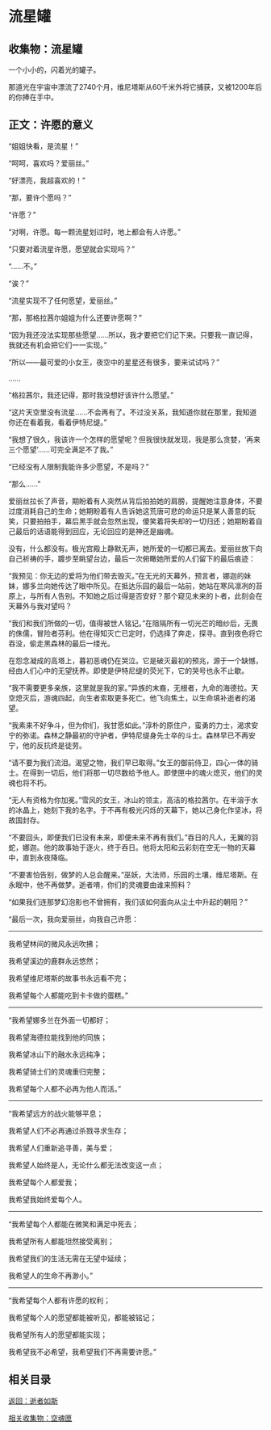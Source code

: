 # 流星罐

## 收集物：流星罐

一个小小的，闪着光的罐子。

那道光在宇宙中漂流了2740个月，维尼塔斯从60千米外将它捕获，又被1200年后的你捧在手中。

## 正文：许愿的意义

“姐姐快看，是流星！”

“呵呵，喜欢吗？爱丽丝。”

“好漂亮，我超喜欢的！”

“那，要许个愿吗？”

“许愿？”

“对啊，许愿。每一颗流星划过时，地上都会有人许愿。”

“只要对着流星许愿，愿望就会实现吗？”

“……不。”

“诶？”

“流星实现不了任何愿望，爱丽丝。”

“那，那格拉茜尔姐姐为什么还要许愿啊？”

“因为我还没法实现那些愿望……所以，我才要把它们记下来。只要我一直记得，我就还有机会把它们一一实现。”

“所以——最可爱的小女王，夜空中的星星还有很多，要来试试吗？”

……

“格拉茜尔，我还记得，那时我没想好该许什么愿望。”

“这片天空里没有流星……不会再有了。不过没关系，我知道你就在那里，我知道你还在看着我，看着伊特尼缇。”

“我想了很久，我该许一个怎样的愿望呢？但我很快就发现，我是那么贪婪，‘再来三个愿望’……可完全满足不了我。”

“已经没有人限制我能许多少愿望，不是吗？”

“那么……”

爱丽丝拉长了声音，期盼着有人突然从背后拍拍她的肩膀，提醒她注意身体，不要过度消耗自己的生命；她期盼着有人告诉她这荒唐可悲的命运只是某人善意的玩笑，只要拍拍手，幕后黑手就会忽然出现，傻笑着将失却的一切归还；她期盼着自己最后的话语能得到回应，无论回应的是神还是幽魂。

没有，什么都没有。极光宫殿上静默无声，她所爱的一切都已离去。爱丽丝放下向自己祈祷的手，踱步至眺望台边，最后一次俯瞰她所爱的人们留下的最后痕迹：

“我预见：你无边的爱将为他们带去毁灭。”在无光的天幕外，预言者，娜迦的妹妹，娜多兰向她传达了眼中所见。在抵达乐园的最后一站前，她站在寒风凛冽的苔原上，与所有人告别。不知她之后过得是否安好？那个窥见未来的卜者，此刻会在天幕外与我对望吗？

“我们和我们所做的一切，值得被世人铭记。”在阻隔所有一切光芒的暗纱后，无畏的侏儒，冒险者芬利。他在得知灭亡已定时，仍选择了奔走，探寻。直到夜色将它吞没，偷走黑森林的最后一缕光。

在怨念凝成的高塔上，暮初恶魂仍在哭泣。它是破灭最初的预兆，源于一个缺憾，经由人们心中的无望抚养。即使是伊特尼缇的荧光下，它的哭号也永不止歇。

“我不需要更多亲族，这里就是我的家。”异族的末裔，无根者，九命的海德拉。天空熄灭后，游魂四起，向生者索取更多死亡。他飞向焦土，以生命填补逝者的渴望。

“我素来不好争斗，但为你们，我甘愿如此。”淳朴的原住户，蛮勇的力士，渴求安宁的弥诺。森林之静最初的守护者，伊特尼缇身先士卒的斗士。森林早已不再安宁，他的反抗终是徒劳。

“请不要为我们流泪。渴望之物，我们早已取得。”女王的御前侍卫，四心一体的骑士。在得到一切后，他们将那一切尽数给予他人。即使匣中的魂火熄灭，他们的灵魂也将不朽。

“无人有资格为你加冕。”雪风的女王，冰山的领主，高洁的格拉茜尔。在半溶于水的冰晶上，她刻下我的名字。于不再有极光闪烁的天幕下，她以己身化作坚冰，将故国封存。

“不要回头，即便我们已没有未来，即便未来不再有我们。”吞日的凡人，无翼的羽蛇，娜迦。他的故事始于逐火，终于吞日。他将太阳和云彩刻在空无一物的天幕中，直到永夜降临。

“不要害怕告别，做梦的人总会醒来。”巫妖，大法师，乐园的土壤，维尼塔斯。在永眠中，他不再做梦。逝者唷，你们的灵魂要由谁来照料？

“如果我们连那梦幻泡影也不曾拥有，我们该如何面向从尘土中升起的朝阳？”

“最后一次，我向爱丽丝，向我自己许愿：

---

我希望林间的微风永远吹拂；

我希望溪边的鹿群永远悠然；

我希望维尼塔斯的故事书永远看不完；

我希望每个人都能吃到卡卡做的蛋糕。”

---

“我希望娜多兰在外面一切都好；

我希望海德拉能找到他的同族；

我希望冰山下的融水永远纯净；

我希望骑士们的灵魂重归完整；

我希望每个人都不必再为他人而活。”

---

“我希望远方的战火能够平息；

我希望人们不必再通过杀戮寻求生存；

我希望人们重新追寻善，美与爱；

我希望人始终是人，无论什么都无法改变这一点；

我希望每个人都爱我；

我希望我始终爱每个人。

---

“我希望每个人都能在微笑和满足中死去；

我希望所有人都能坦然接受离别；

我希望我们的生活无需在无望中延续；

我希望人的生命不再渺小。”

---

“我希望每个人都有许愿的权利；

我希望每个人的愿望都能被听见，都能被铭记；

我希望所有人的愿望都能实现；

我希望我不必希望，我希望我们不再需要许愿。”

## 相关目录

[返回：逝者如斯](4.1：逝者如斯.md)

[相关收集物：空魂匣](4.3：空魂匣.md)
